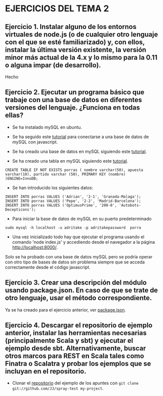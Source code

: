 # EJERCICIOS DEL TEMA 2

## Ejercicio 1. Instalar alguno de los entornos virtuales de node.js (o de cualquier otro lenguaje con el que se esté familiarizado) y, con ellos, instalar la última versión existente, la versión minor más actual de la 4.x y lo mismo para la 0.11 o alguna impar (de desarrollo).

Hecho

## Ejercicio 2. Ejecutar un programa básico que trabaje con una base de datos en diferentes versiones del lenguaje. ¿Funciona en todas ellas?

- Se ha instalado mySQL en ubuntu.

- Se ha seguido este [tutorial](https://codeforgeek.com/2015/01/nodejs-mysql-tutorial/) para conectarse a una base de datos de mySQL con javascript.

- Se ha creado una base de datos en mySQL siguiendo este [tutorial](https://www.linux-party.com/42-mysql/2214-como-crear-una-base-de-datos-mysql-e-inicializar-los-privilegios).

- Se ha creado una tabla en mySQL siguiendo este [tutorial](http://mysql.conclase.net/curso/?cap=007c).

`CREATE TABLE IF NOT EXISTS porras ( nombre varchar(50), apuesta varchar(10), partido varchar (50), PRIMARY KEY (nombre) )ENGINE=InnoDB;`

- Se han introducido los siguientes datos: 

~~~
INSERT INTO porras VALUES ('Adrian', '2-1', 'Granada-Malaga');
INSERT INTO porras VALUES ('Pepe', '2-2', 'Madrid-Barcelona');
INSERT INTO porras VALUES ('OptimusPrime', '200-0', 'Autobots-Decepticons');
~~~

- Para iniciar la base de datos de mySQL en su puerto predeterminado

`sudo mysql -h localhost -u adritake -p adritakepassword  porra`

- Una vez inicializado todo hay que ejecutar el programa usando el comando 'node index.js' y accediendo desde el navegador a la página [http://localhost:8000/](http://localhost:8000/).

Solo se ha probado con una base de datos mySQL pero se podría operar con otro tipo de bases de datos sin problema siempre que se acceda correctamente desde el código javascript.

## Ejercicio 3. Crear una descripción del módulo usando package.json. En caso de que se trate de otro lenguaje, usar el método correspondiente.

Ya se ha creado para el ejercicio anterior, ver [package.json](ProgramaPorra/package.json).

## Ejercicio 4. Descargar el repositorio de ejemplo anterior, instalar las herramientas necesarias (principalmente Scala y sbt) y ejecutar el ejemplo desde sbt. Alternativamente, buscar otros marcos para REST en Scala tales como Finatra o Scalatra y probar los ejemplos que se incluyan en el repositorio.


- Clonar el [repositorio](https://github.com/JJ/spray-test) del ejemplo de los apuntes con `git clone git://github.com/JJ/spray-test my-project`.





